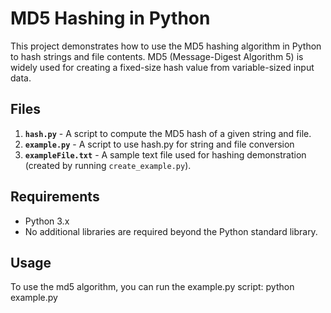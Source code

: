 # MD5 Hashing in Python

This project demonstrates how to use the MD5 hashing algorithm in Python to hash strings and file contents. MD5 (Message-Digest Algorithm 5) is widely used for creating a fixed-size hash value from variable-sized input data.

## Files

1. **`hash.py`** - A script to compute the MD5 hash of a given string and file.
2. **`example.py`** - A script to use hash.py for string and file conversion
3. **`exampleFile.txt`** - A sample text file used for hashing demonstration (created by running `create_example.py`).

## Requirements

- Python 3.x
- No additional libraries are required beyond the Python standard library.

## Usage
To use the md5 algorithm, you can run the example.py script: python example.py